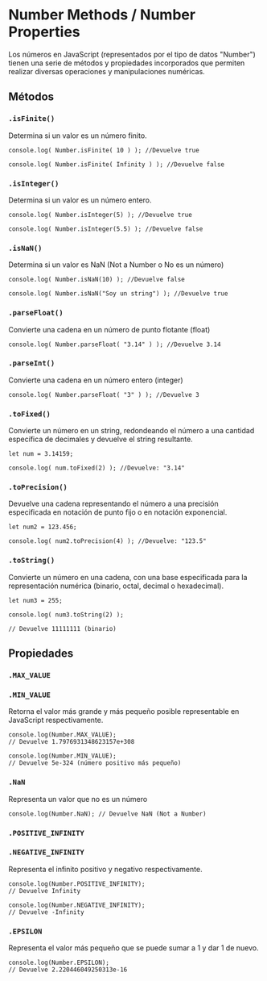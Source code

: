 # Number Methods / Number Properties

Los números en JavaScript (representados por el tipo de datos "Number") tienen una serie de métodos y propiedades incorporados que permiten realizar diversas operaciones y manipulaciones numéricas.

## Métodos

### `.isFinite()`

Determina si un valor es un número finito.

```
console.log( Number.isFinite( 10 ) ); //Devuelve true

console.log( Number.isFinite( Infinity ) ); //Devuelve false
```

### `.isInteger()`

Determina si un valor es un número entero.

```
console.log( Number.isInteger(5) ); //Devuelve true

console.log( Number.isInteger(5.5) ); //Devuelve false
```

### `.isNaN()`

Determina si un valor es NaN (Not a Number o No es un número)

```
console.log( Number.isNaN(10) ); //Devuelve false

console.log( Number.isNaN("Soy un string") ); //Devuelve true
```

### `.parseFloat()`

Convierte una cadena en un número de punto flotante (float)

```
console.log( Number.parseFloat( "3.14" ) ); //Devuelve 3.14
```

### `.parseInt()`

Convierte una cadena en un número entero (integer)

```
console.log( Number.parseFloat( "3" ) ); //Devuelve 3
```

### `.toFixed()`

Convierte un número en un string, redondeando el número a una cantidad específica de decimales y devuelve el string resultante.

```
let num = 3.14159;

console.log( num.toFixed(2) ); //Devuelve: "3.14"
```


### `.toPrecision()`

Devuelve una cadena representando el número a una precisión especificada en notación de punto fijo o en notación exponencial.

```
let num2 = 123.456;

console.log( num2.toPrecision(4) ); //Devuelve: "123.5"
```

### `.toString()`

Convierte un número en una cadena, con una base especificada para la representación numérica (binario, octal, decimal o hexadecimal).

```
let num3 = 255;

console.log( num3.toString(2) ); 

// Devuelve 11111111 (binario)
```


## Propiedades

### `.MAX_VALUE`
### `.MIN_VALUE`

Retorna el valor más grande y más pequeño posible representable en JavaScript respectivamente.

```
console.log(Number.MAX_VALUE); 
// Devuelve 1.7976931348623157e+308

console.log(Number.MIN_VALUE); 
// Devuelve 5e-324 (número positivo más pequeño)
```

### `.NaN`

Representa un valor que no es un número

```
console.log(Number.NaN); // Devuelve NaN (Not a Number)
```

### `.POSITIVE_INFINITY`
### `.NEGATIVE_INFINITY`

Representa el infinito positivo y negativo respectivamente.

```
console.log(Number.POSITIVE_INFINITY); 
// Devuelve Infinity

console.log(Number.NEGATIVE_INFINITY); 
// Devuelve -Infinity
```

### `.EPSILON`

Representa el valor más pequeño que se puede sumar a 1 y dar 1 de nuevo.

```
console.log(Number.EPSILON);
// Devuelve 2.220446049250313e-16
```
